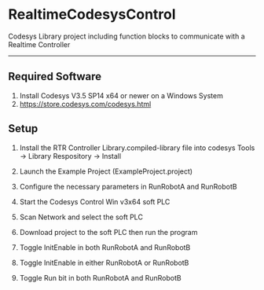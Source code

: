 # RealtimeCodesysControl

Codesys Library project including function blocks to communicate with a Realtime Controller

---

## Required Software

1. Install Codesys V3.5 SP14 x64 or newer on a Windows System 
2. https://store.codesys.com/codesys.html

## Setup

1. Install the RTR Controller Library.compiled-library file into codesys
        Tools -> Library Respository -> Install

2. Launch the Example Project (ExampleProject.project)

3. Configure the necessary parameters in RunRobotA and RunRobotB

4. Start the Codesys Control Win v3x64 soft PLC

5. Scan Network and select the soft PLC

6. Download project to the soft PLC then run the program

7. Toggle InitEnable in both RunRobotA and RunRobotB

8. Toggle InitEnable in either RunRobotA or RunRobotB

9. Toggle Run bit in both RunRobotA and RunRobotB



